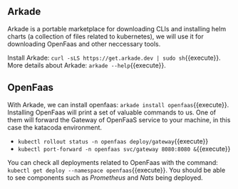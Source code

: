 ## Arkade

Arkade is a portable marketplace for downloading CLIs and installing helm charts (a collection of files related to kubernetes), we will use it for downloading OpenFaas and other neccessary tools.

Install Arkade: `curl -sLS https://get.arkade.dev | sudo sh`{{execute}}. More details about Arkade: `arkade --help`{{execute}}.

## OpenFaas

With Arkade, we can install openfaas: `arkade install openfaas`{{execute}}. Installing OpenFaas will print a set of valuable commands  to us. One of them will forward the Gateway of OpenFaaS service to your machine, in this case the katacoda environment. 
- `kubectl rollout status -n openfaas deploy/gateway`{{execute}}
- `kubectl port-forward -n openfaas svc/gateway 8080:8080 &`{{execute}}

You can check all deployments related to OpenFaas with the command: `kubectl get deploy --namespace openfaas`{{execute}}. You should be able to see components such as *Prometheus* and *Nats* being deployed.





